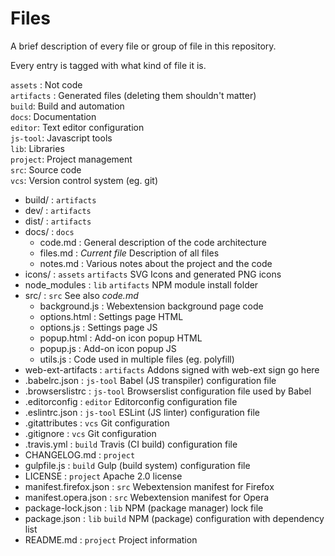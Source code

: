 # Files

A brief description of every file or group of file in this repository.

Every entry is tagged with what kind of file it is.

`assets` : Not code\
`artifacts` : Generated files (deleting them shouldn't matter)\
`build`: Build and automation\
`docs`: Documentation\
`editor`: Text editor configuration\
`js-tool`: Javascript tools\
`lib`: Libraries\
`project`: Project management\
`src`: Source code\
`vcs`: Version control system (eg. git)

* build/ : `artifacts`
* dev/ : `artifacts`
* dist/ : `artifacts`
* docs/ : `docs`
  * code.md : General description of the code architecture
  * files.md : *Current file* Description of all files
  * notes.md : Various notes about the project and the code
* icons/ : `assets` `artifacts` SVG Icons and generated PNG icons
* node_modules : `lib` `artifacts` NPM module install folder
* src/ : `src` See also *code.md*
  * background.js : Webextension background page code
  * options.html : Settings page HTML
  * options.js : Settings page JS
  * popup.html : Add-on icon popup HTML
  * popup.js : Add-on icon popup JS
  * utils.js : Code used in multiple files (eg. polyfill)
* web-ext-artifacts : `artifacts` Addons signed with web-ext sign go here
* .babelrc.json : `js-tool` Babel (JS transpiler) configuration file
* .browserslistrc : `js-tool` Browserslist configuration file used by Babel
* .editorconfig : `editor` Editorconfig configuration file
* .eslintrc.json : `js-tool` ESLint (JS linter) configuration file
* .gitattributes : `vcs` Git configuration
* .gitignore : `vcs` Git configuration
* .travis.yml : `build` Travis (CI build) configuration file
* CHANGELOG.md : `project`
* gulpfile.js : `build` Gulp (build system) configuration file
* LICENSE : `project` Apache 2.0 license
* manifest.firefox.json : `src` Webextension manifest for Firefox
* manifest.opera.json : `src` Webextension manifest for Opera
* package-lock.json : `lib` NPM (package manager) lock file
* package.json : `lib` `build` NPM (package) configuration with dependency list
* README.md : `project` Project information
